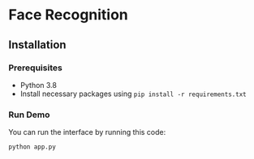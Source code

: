 # Face Recognition
## Installation
### Prerequisites
  * Python 3.8
  * Install necessary packages using `pip install -r requirements.txt`
### Run Demo
You can run the interface by running this code:
```bash
python app.py
```

